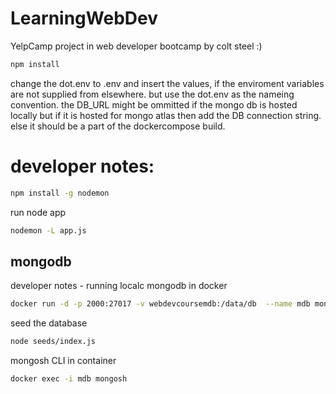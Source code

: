 # LearningWebDev

YelpCamp project in web developer bootcamp by colt steel :)

```bash 
npm install
```
change the dot.env to .env and insert the values, if the enviroment variables are not supplied from elsewhere. but use the dot.env as the nameing convention. the DB_URL might be ommitted if the mongo db is hosted locally but if it is hosted for mongo atlas then add the DB connection string. else it should be a part of the dockercompose build.

# developer notes:
```bash 
npm install -g nodemon
```

run node app
```bash 
nodemon -L app.js
```
## mongodb

developer notes - running localc mongodb in docker
```bash 
docker run -d -p 2000:27017 -v webdevcoursemdb:/data/db  --name mdb mongo
```
seed the database
```bash 
node seeds/index.js 
```

mongosh CLI in container
```bash 
docker exec -i mdb mongosh
```
